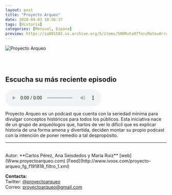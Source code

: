 ```yaml
---
layout: post
title: "Proyecto Arqueo"
date: 2018-04-03 10:56:37
tags: [Historia]
categories: [Mensual, Espana]
preview: https://ia801502.us.archive.org/5/items/500Ruta97ToniMateuArrom/300%20-%20Proyecto%20arqueo.jpeg
---
```


![Proyecto Arqueo](https://ia601502.us.archive.org/5/items/500Ruta97ToniMateuArrom/500%20-%20Proyecto%20arqueo.jpeg)

<br/>
<br/>

## Escucha su más reciente episodio

<!--reproductor-feed=http://www.ivoox.com/proyecto-arqueo_fg_f191818_filtro_1.xml-->
<!--reproductor-start-->
<audio id="audio" preload="auto" controls="" src="http://www.ivoox.com/episodio-18-arqueologia-virtual_mf_30040772_feed_1.mp3"></audio>
<!--reproductor-end-->

Proyecto Arqueo es un podcast que cuenta con la seriedad mínima para divulgar conceptos históricos para todos los públicos. Esta iniciativa nace de un grupo de arqueólogos que, hartos de ver lo difícil que es explicar historia de una forma amena y divertida, deciden montar su propio podcast con la intención de poner remedio a tal despropósito.  

_ _ _
<br>
Autor: **Carlos Pérez, Ana Seisdedos y Maria Ruiz**  
[web](Www.proyectoarqueo.com)  
[Feed](http://www.ivoox.com/proyecto-arqueo_fg_f191818_filtro_1.xml)  


**Contacta:**  
Twitter: [@proyectoarqueo](https://twitter.com/proyectoarqueo)  
Correo: [proyectoarqueo@gmail.com](mailto:proyectoarqueo@gmail.com)  

